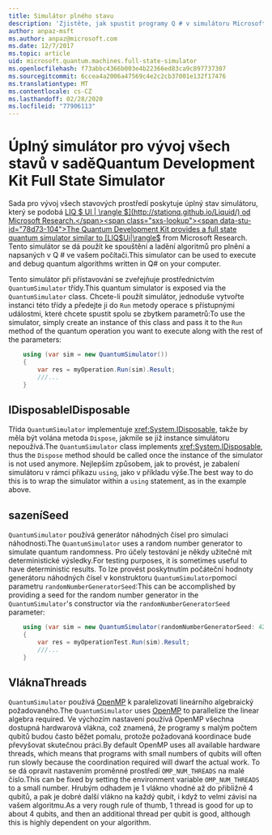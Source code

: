 ```yaml
---
title: Simulátor plného stavu
description: 'Zjistěte, jak spustit programy Q # v simulátoru Microsoft Quantum Development Kit úplný stav.'
author: anpaz-msft
ms.author: anpaz@microsoft.com
ms.date: 12/7/2017
ms.topic: article
uid: microsoft.quantum.machines.full-state-simulator
ms.openlocfilehash: f73abbc4366b003e4b22366ed83ca9c897737307
ms.sourcegitcommit: 6ccea4a2006a47569c4e2c2cb37001e132f17476
ms.translationtype: MT
ms.contentlocale: cs-CZ
ms.lasthandoff: 02/28/2020
ms.locfileid: "77906113"
---
```

# <a name="quantum-development-kit-full-state-simulator"></a><span data-ttu-id="78d73-103">Úplný simulátor pro vývoj všech stavů v sadě</span><span class="sxs-lookup"><span data-stu-id="78d73-103">Quantum Development Kit Full State Simulator</span></span>

<span data-ttu-id="78d73-104">Sada pro vývoj všech stavových prostředí poskytuje úplný stav simulátoru, který se podobá [LIQ $ UI | \rangle $](http://stationq.github.io/Liquid/) od Microsoft Research.</span><span class="sxs-lookup"><span data-stu-id="78d73-104">The Quantum Development Kit provides a full state quantum simulator similar to [LIQ$Ui|\rangle$](http://stationq.github.io/Liquid/) from Microsoft Research.</span></span>
<span data-ttu-id="78d73-105">Tento simulátor se dá použít ke spouštění a ladění algoritmů pro plnění a napsaných v Q # ve vašem počítači.</span><span class="sxs-lookup"><span data-stu-id="78d73-105">This simulator can be used to execute and debug quantum algorithms written in Q# on your computer.</span></span>

<span data-ttu-id="78d73-106">Tento simulátor při přístavování se zveřejňuje prostřednictvím `QuantumSimulator` třídy.</span><span class="sxs-lookup"><span data-stu-id="78d73-106">This quantum simulator is exposed via the `QuantumSimulator` class.</span></span> <span data-ttu-id="78d73-107">Chcete-li použít simulátor, jednoduše vytvořte instanci této třídy a předejte ji do `Run` metody operace s přístupnými událostmi, které chcete spustit spolu se zbytkem parametrů:</span><span class="sxs-lookup"><span data-stu-id="78d73-107">To use the simulator, simply create an instance of this class and pass it to the `Run` method of the quantum operation you want to execute along with the rest of the parameters:</span></span>

```csharp
    using (var sim = new QuantumSimulator())
    {
        var res = myOperation.Run(sim).Result;
        ///...
    }
```

## <a name="idisposable"></a><span data-ttu-id="78d73-108">IDisposable</span><span class="sxs-lookup"><span data-stu-id="78d73-108">IDisposable</span></span>

<span data-ttu-id="78d73-109">Třída `QuantumSimulator` implementuje <xref:System.IDisposable>, takže by měla být volána metoda `Dispose`, jakmile se již instance simulátoru nepoužívá.</span><span class="sxs-lookup"><span data-stu-id="78d73-109">The `QuantumSimulator` class implements <xref:System.IDisposable>, thus the `Dispose` method should be called once the instance of the simulator is not used anymore.</span></span> <span data-ttu-id="78d73-110">Nejlepším způsobem, jak to provést, je zabalení simulátoru v rámci příkazu `using`, jako v příkladu výše.</span><span class="sxs-lookup"><span data-stu-id="78d73-110">The best way to do this is to wrap the simulator within a `using` statement, as in the example above.</span></span>

## <a name="seed"></a><span data-ttu-id="78d73-111">sazení</span><span class="sxs-lookup"><span data-stu-id="78d73-111">Seed</span></span>

<span data-ttu-id="78d73-112">`QuantumSimulator` používá generátor náhodných čísel pro simulaci náhodnosti.</span><span class="sxs-lookup"><span data-stu-id="78d73-112">The `QuantumSimulator` uses a random number generator to simulate quantum randomness.</span></span> <span data-ttu-id="78d73-113">Pro účely testování je někdy užitečné mít deterministické výsledky.</span><span class="sxs-lookup"><span data-stu-id="78d73-113">For testing purposes, it is sometimes useful to have deterministic results.</span></span> <span data-ttu-id="78d73-114">To lze provést poskytnutím počáteční hodnoty generátoru náhodných čísel v konstruktoru `QuantumSimulator`pomocí parametru `randomNumberGeneratorSeed`:</span><span class="sxs-lookup"><span data-stu-id="78d73-114">This can be accomplished by providing a seed for the random number generator in the `QuantumSimulator`'s constructor via the `randomNumberGeneratorSeed` parameter:</span></span>

```csharp
    using (var sim = new QuantumSimulator(randomNumberGeneratorSeed: 42))
    {
        var res = myOperationTest.Run(sim).Result;
        ///...
    }
```

## <a name="threads"></a><span data-ttu-id="78d73-115">Vlákna</span><span class="sxs-lookup"><span data-stu-id="78d73-115">Threads</span></span>

<span data-ttu-id="78d73-116">`QuantumSimulator` používá [OpenMP](http://www.openmp.org/) k paralelizovatí lineárního algebraický požadovaného.</span><span class="sxs-lookup"><span data-stu-id="78d73-116">The `QuantumSimulator` uses [OpenMP](http://www.openmp.org/) to parallelize the linear algebra required.</span></span> <span data-ttu-id="78d73-117">Ve výchozím nastavení používá OpenMP všechna dostupná hardwarová vlákna, což znamená, že programy s malým počtem qubitů budou často běžet pomalu, protože požadovaná koordinace bude převyšovat skutečnou práci.</span><span class="sxs-lookup"><span data-stu-id="78d73-117">By default OpenMP uses all available hardware threads, which means that programs with small numbers of qubits will often run slowly because the coordination required will dwarf the actual work.</span></span> <span data-ttu-id="78d73-118">To se dá opravit nastavením proměnné prostředí `OMP_NUM_THREADS` na malé číslo.</span><span class="sxs-lookup"><span data-stu-id="78d73-118">This can be fixed by setting the environment variable `OMP_NUM_THREADS` to a small number.</span></span> <span data-ttu-id="78d73-119">Hrubým odhadem je 1 vlákno vhodné až do přibližně 4 qubitů, a pak je dobré další vlákno na každý qubit, i když to velmi závisí na vašem algoritmu.</span><span class="sxs-lookup"><span data-stu-id="78d73-119">As a very rough rule of thumb, 1 thread is good for up to about 4 qubits, and then an additional thread per qubit is good, although this is highly dependent on your algorithm.</span></span>

